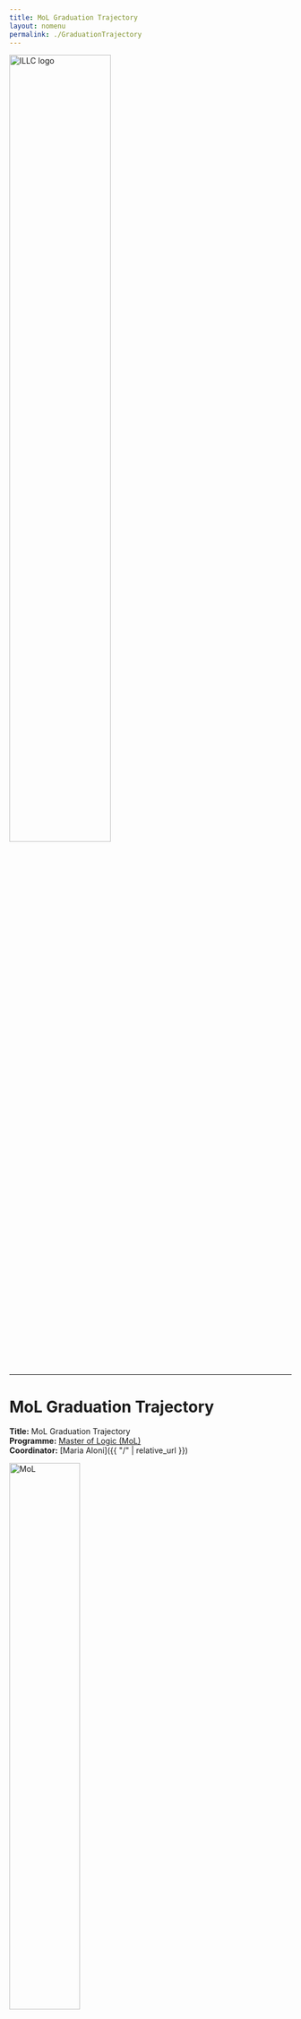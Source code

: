 ```yaml
---
title: MoL Graduation Trajectory
layout: nomenu
permalink: ./GraduationTrajectory
---
```


<a href="https://www.illc.uva.nl" target="_blank">
  <img src="{{ site.baseurl }}/style/illclogo.png" alt="ILLC logo" width="60%" class="illclogo"/>
</a>
<hr/>

# MoL Graduation Trajectory

**Title:** MoL Graduation Trajectory<br>
**Programme:** [Master of Logic (MoL)](https://msclogic.illc.uva.nl)<br>
**Coordinator:** [Maria Aloni]({{ "/" | relative_url }})<br>

<a href="https://msclogic.illc.uva.nl" target="_blank">
  <img src="{{ site.baseurl }}/resources/MoL.png" alt="MoL" width="50%" class="MoL"/>
</a>


## Course description
The goal of the MoL graduation trajectory is to provide 2nd year MoL students information and extra support in their final year. It includes a number of **information meetings** (on MoL graduation procedure, PhD applications, life after ILLC), some **trainings** (how to write a cv/research proposal, how to write a MoL thesis), and a number of sessions where ILLC researchers present **possible thesis topics** to the graduating students. The trajectory further includes two kinds of **student presentations**:  

* MoL thesis presentations (mandatory for graduating students, where students present their ongoing thesis project to the ILLC community) 
* January presentations (more informal where students present their thesis topic to each other)

NOTE: The trajectory is designed for 2nd year MoL students who intend to graduate in the second semester. But also for students starting their thesis writing semester in September, who intend to graduate in the first semester. Students from other cohorts or Logic Year students are also welcome to attend the sessions (in particular the research units presentations). Also 2nd year students who intend to take an extra semester can follow the trajectory this year [advisable for those components that will come too late for them next year such as the research seminars, the January presentations, how to write a MoL thesis] but will have to do their MoL thesis presentation in the next fall.


## Schedule 2025/26 (subject to change)
The lectures are schedules on Wednesday, 5-7pm in room SP C1.112

### 1st Period   		 	 
* Wed, 3 Sep: no class
* Wed, 10 Sep: no class  
* Wed, 17 Sep: Introduction (Maria Aloni) & info on PhD applications    		 
* Wed, 24 Sep: no class            
* Wed, 1 Oct:  no class   
* Wed, 8 Oct:  Presentations of possible thesis topics (ILLC researchers) 
* Wed, 15 Oct: Presentations of possible thesis topics (ILLC researchers)  
* Wed, 22 Oct: no class (exam week)    	 

### 2nd Period
* Wed, 29 Oct: Plenary MoL thesis presentations (students graduating in Semester 1)
* Wed, 5 Nov:  Plenary MoL thesis presentations (students graduating in Semester 1) 
* Wed, 12 Nov: How to write a research proposal (Arianna Betti)  [NB: we start at 17.30]
* Wed, 19 Nov:  no class 
* Wed, 26 Nov:  no class
* Wed, 3 Dec:   MoL course presentations for second semester   (TBC)
* Wed, 10 Dec:  MoL January project presentations  (TBC)
* Wed, 17 Dec: no class (exam week)

### 3rd Period
* Wed, 7 Jan:  no class
* Wed, 14 Jan: no class   
* Wed, 21 Jan: student topic presentations 
* Wed, 28 Jan: student topic presentations 

### 4th Period
* Wed, 4 Feb: student topic presentations
* Wed, 11 Feb: student topic presentations
* Wed, 18 Feb: no class
* Wed, 25 Feb: Scientific Integrity - Martin Stokhof  (TBC)
* Wed, 4 March: How to write a MoL thesis   (TBC)
* Wed, 11 March: no class
* Wed, 18 March: no class
* Wed, 25 March: no class 

### 5th Period 
* Wed, 1 April: Plenary MoL thesis presentations: Logic and Mathematics 
* Wed, 8 April: Plenary MoL thesis presentations: Logic and Computation  
* Wed, 15 April: Plenary MoL thesis presentations: Logic and Philosophy 
* Wed, 22 April: Plenary MoL thesis presentations: Logic and Language
* Mon, 18 May:  MoL June project presentations (TBC)
* Wed, 20 May:  MoL course presentations for first semester 26/27 (TBC)

[Schedule of 24/25]({{ "/GradTraj24_25" | relative_url }})
 
